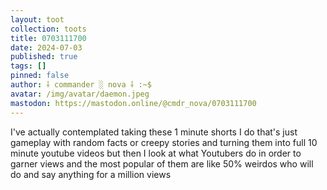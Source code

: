 ```yaml
---
layout: toot
collection: toots
title: 0703111700
date: 2024-07-03
published: true
tags: []
pinned: false
author: ⸸ commander ░ nova ⸸ :~$
avatar: /img/avatar/daemon.jpeg
mastodon: https://mastodon.online/@cmdr_nova/0703111700
---
```


I've actually contemplated taking these 1 minute shorts I do that's just gameplay with random facts or creepy stories and turning them into full 10 minute youtube videos but then I look at what Youtubers do in order to garner views and the most popular of them are like 50% weirdos who will do and say anything for a million views

